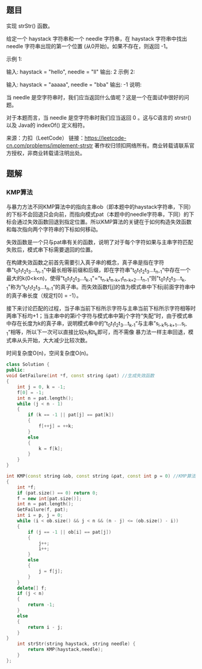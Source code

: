 ## 题目

实现 strStr() 函数。

给定一个 haystack 字符串和一个 needle 字符串，在 haystack 字符串中找出 needle 字符串出现的第一个位置 (从0开始)。如果不存在，则返回  -1。

示例 1:

输入: haystack = "hello", needle = "ll"
输出: 2
示例 2:

输入: haystack = "aaaaa", needle = "bba"
输出: -1
说明:

当 needle 是空字符串时，我们应当返回什么值呢？这是一个在面试中很好的问题。

对于本题而言，当 needle 是空字符串时我们应当返回 0 。这与C语言的 strstr() 以及 Java的 indexOf() 定义相符。

来源：力扣（LeetCode）
链接：https://leetcode-cn.com/problems/implement-strstr
著作权归领扣网络所有。商业转载请联系官方授权，非商业转载请注明出处。

## 题解

### KMP算法

与暴力方法不同KMP算法中的指向主串ob（即本题中的haystack字符串，下同）的下标不会回退只会向前，而指向模式pat（本题中的needle字符串，下同）的下标会通过失效函数回退到指定位置。所以KMP算法的关键在于如何构造失效函数和每次指向两个字符串的下标如何移动。

失效函数是一个只与pat串有关的函数，说明了对于每个字符如果与主串字符匹配失败后，模式串下标需要退回的位置。

在构建失效函数之前首先需要引入真子串的概念，真子串是指在字符串"t<sub>0</sub>t<sub>1</sub>t<sub>2</sub>t<sub>3</sub>...t<sub>n-1</sub>"中最长相等前缀和后缀，即在字符串”t<sub>0</sub>t<sub>1</sub>t<sub>2</sub>t<sub>3</sub>...t<sub>n-1</sub>“中存在一个最大的k(0<k<n)，使得"t<sub>0</sub>t<sub>1</sub>t<sub>2</sub>t<sub>3</sub>...t<sub>k-1</sub>"=”t<sub>n-k</sub>t<sub>n-k+1</sub>t<sub>n-k+2</sub>...t<sub>n-1</sub>“则"t<sub>0</sub>t<sub>1</sub>t<sub>2</sub>t<sub>3</sub>...t<sub>k-1</sub>"称为”t<sub>0</sub>t<sub>1</sub>t<sub>2</sub>t<sub>3</sub>...t<sub>n-1</sub>“的真子串。而失效函数f[j]的值为模式串中下标j前面字符串中的真子串长度（规定f[0] = -1）。

接下来讨论匹配的过程，当子串当前下标所示字符与主串当前下标所示字符相等时两串下标均+1；当主串中的第i个字符与模式串中第j个字符“失配”时，由于模式串中存在长度为k的真子串，说明模式串中的”t<sub>0</sub>t<sub>1</sub>t<sub>2</sub>t<sub>3</sub>...t<sub>k-1</sub>“与主串”s<sub>i-k</sub>s<sub>i-k+1</sub>...s<sub>i-1</sub>“相等，所以下一次可以直接比较s<sub>i</sub>和t<sub>k</sub>即可，而不需像 暴力法一样主串回退，模式串从头开始，大大减少比较次数。

时间复杂度O(n)，空间复杂度O(n)。

```c++
class Solution {
public:
void GetFailure(int *f, const string &pat) //生成失效函数
{
    int j = 0, k = -1;
    f[0] = -1;
    int n = pat.length();
    while (j < n - 1)
    {
        if (k == -1 || pat[j] == pat[k])
        {
            f[++j] = ++k;
        }
        else
        {
            k = f[k];
        }
    }
}

int KMP(const string &ob, const string &pat, const int p = 0) //KMP算法
{
    int *f;
    if (pat.size() == 0) return 0;
    f = new int[pat.size()];
    int n = pat.length();
    GetFailure(f, pat);
    int i = p, j = 0;
    while (i < ob.size() && j < n && (n - j) <= (ob.size() - i))
    {
        if (j == -1 || ob[i] == pat[j])
        {
            j++;
            i++;
        }
        else
        {
            j = f[j];
        }
    }
    delete[] f;
    if (j < n)
    {
        return -1;
    }
    else
    {
        return i - j;
    }
}
    int strStr(string haystack, string needle) {
        return KMP(haystack,needle);
    }
};
```

